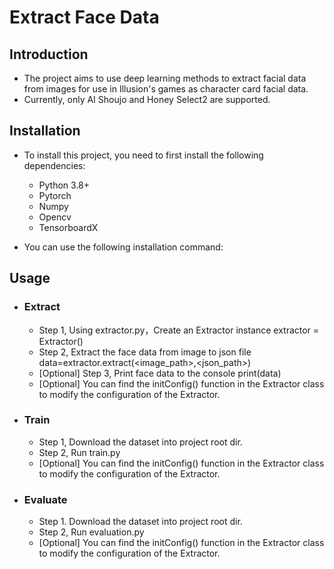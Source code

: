 # Extract Face Data

## Introduction
- The project aims to use deep learning methods to extract facial data from images for use in Illusion's games as character card facial data.
- Currently, only AI Shoujo and Honey Select2 are supported.

## Installation
- To install this project, you need to first install the following dependencies:
	- Python 3.8+ 
	- Pytorch
	- Numpy 
	- Opencv
	- TensorboardX

- You can use the following installation command:

## Usage

- ### Extract
	- Step 1, Using extractor.py，Create an Extractor instance
		extractor = Extractor()
	- Step 2, Extract the face data from image to json file
		data=extractor.extract(<image_path>,<json_path>)
	- [Optional] Step 3, Print face data to the console
		print(data)
	- [Optional]  You can find the initConfig() function in the Extractor class to modify the configuration of the Extractor.
- ### Train
	- Step 1, Download the dataset into project root dir.
	- Step 2, Run train.py
	- [Optional]  You can find the initConfig() function in the Extractor class to modify the configuration of the Extractor.
- ### Evaluate
	- Step 1. Download the dataset into project root dir.
	- Step 2, Run evaluation.py
	- [Optional]  You can find the initConfig() function in the Extractor class to modify the configuration of the Extractor.
